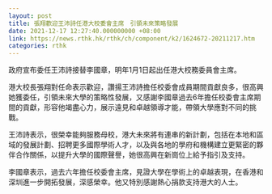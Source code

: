 ```yaml
---
layout: post
title: 張翔歡迎王沛詩任港大校委會主席　引領未來策略發展
date: 2021-12-17 12:27:40.000000000 +08:00
link: https://news.rthk.hk/rthk/ch/component/k2/1624672-20211217.htm
categories: rthk
---
```


政府宣布委任王沛詩接替李國章，明年1月1日起出任港大校務委員會主席。

港大校長張翔對任命表示歡迎，讚揚王沛詩擔任校委會成員期間貢獻良多，很高興她獲委任，引領未來大學的策略性發展，又感謝李國章過去6年擔任校委會主席期間的貢獻，形容他竭盡心力，展示遠見和卓越領導才能，帶領大學應對不同的挑戰。

王沛詩表示，很榮幸能夠服務母校，港大未來將有連串的新計劃，包括在本地和區域的發展計劃、招聘更多國際學術人才，以及與各地的學府和機構建立更緊密的夥伴合作關係，以提升大學的國際聲譽，她很高興在新崗位上給予指引及支持。

李國章表示，過去六年擔任校委會主席，見證大學在學術上的卓越表現，在香港和深圳進一步開拓發展，深感榮幸。他又特別感謝熱心捐款支持港大的人士。

